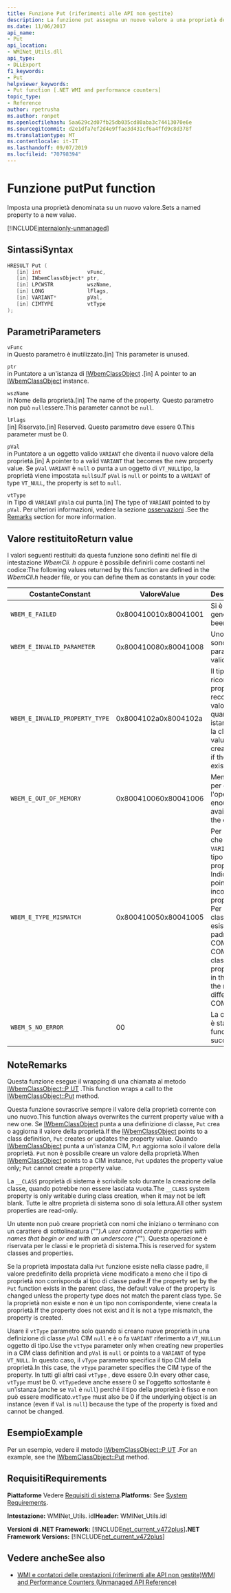 ```yaml
---
title: Funzione Put (riferimenti alle API non gestite)
description: La funzione put assegna un nuovo valore a una proprietà denominata.
ms.date: 11/06/2017
api_name:
- Put
api_location:
- WMINet_Utils.dll
api_type:
- DLLExport
f1_keywords:
- Put
helpviewer_keywords:
- Put function [.NET WMI and performance counters]
topic_type:
- Reference
author: rpetrusha
ms.author: ronpet
ms.openlocfilehash: 5aa629c2d07fb25db035cd80aba3c74413070e6e
ms.sourcegitcommit: d2e1dfa7ef2d4e9ffae3d431cf6a4ffd9c8d378f
ms.translationtype: MT
ms.contentlocale: it-IT
ms.lasthandoff: 09/07/2019
ms.locfileid: "70798394"
---
```

# <a name="put-function"></a><span data-ttu-id="22820-103">Funzione put</span><span class="sxs-lookup"><span data-stu-id="22820-103">Put function</span></span>

<span data-ttu-id="22820-104">Imposta una proprietà denominata su un nuovo valore.</span><span class="sxs-lookup"><span data-stu-id="22820-104">Sets a named property to a new value.</span></span>

[!INCLUDE[internalonly-unmanaged](../../../../includes/internalonly-unmanaged.md)]

## <a name="syntax"></a><span data-ttu-id="22820-105">Sintassi</span><span class="sxs-lookup"><span data-stu-id="22820-105">Syntax</span></span>

```cpp
HRESULT Put (
   [in] int               vFunc,
   [in] IWbemClassObject* ptr,
   [in] LPCWSTR           wszName,
   [in] LONG              lFlags,
   [in] VARIANT*          pVal,
   [in] CIMTYPE           vtType
);
```

## <a name="parameters"></a><span data-ttu-id="22820-106">Parametri</span><span class="sxs-lookup"><span data-stu-id="22820-106">Parameters</span></span>

`vFunc`\
<span data-ttu-id="22820-107">in Questo parametro è inutilizzato.</span><span class="sxs-lookup"><span data-stu-id="22820-107">[in] This parameter is unused.</span></span>

`ptr`\
<span data-ttu-id="22820-108">in Puntatore a un'istanza di [IWbemClassObject](/windows/desktop/api/wbemcli/nn-wbemcli-iwbemclassobject) .</span><span class="sxs-lookup"><span data-stu-id="22820-108">[in] A pointer to an [IWbemClassObject](/windows/desktop/api/wbemcli/nn-wbemcli-iwbemclassobject) instance.</span></span>

`wszName`\
<span data-ttu-id="22820-109">in Nome della proprietà.</span><span class="sxs-lookup"><span data-stu-id="22820-109">[in] The name of the property.</span></span> <span data-ttu-id="22820-110">Questo parametro non può `null`essere.</span><span class="sxs-lookup"><span data-stu-id="22820-110">This parameter cannot be `null`.</span></span>

`lFlags`\
<span data-ttu-id="22820-111">[in] Riservato.</span><span class="sxs-lookup"><span data-stu-id="22820-111">[in] Reserved.</span></span> <span data-ttu-id="22820-112">Questo parametro deve essere 0.</span><span class="sxs-lookup"><span data-stu-id="22820-112">This parameter must be 0.</span></span>

`pVal`\
<span data-ttu-id="22820-113">in Puntatore a un oggetto valido `VARIANT` che diventa il nuovo valore della proprietà.</span><span class="sxs-lookup"><span data-stu-id="22820-113">[in] A pointer to a valid `VARIANT` that becomes the new property value.</span></span> <span data-ttu-id="22820-114">Se `pVal` `VARIANT` è `null` o punta a un oggetto di `VT_NULL`tipo, la proprietà viene impostata `null`su.</span><span class="sxs-lookup"><span data-stu-id="22820-114">If `pVal` is `null` or points to a `VARIANT` of type `VT_NULL`, the property is set to `null`.</span></span>

`vtType`\
<span data-ttu-id="22820-115">in Tipo di `VARIANT` `pVal`a cui punta.</span><span class="sxs-lookup"><span data-stu-id="22820-115">[in] The type of `VARIANT` pointed to by `pVal`.</span></span> <span data-ttu-id="22820-116">Per ulteriori informazioni, vedere la sezione [osservazioni](#remarks) .</span><span class="sxs-lookup"><span data-stu-id="22820-116">See the [Remarks](#remarks) section for more information.</span></span>

## <a name="return-value"></a><span data-ttu-id="22820-117">Valore restituito</span><span class="sxs-lookup"><span data-stu-id="22820-117">Return value</span></span>

<span data-ttu-id="22820-118">I valori seguenti restituiti da questa funzione sono definiti nel file di intestazione *WbemCli. h* oppure è possibile definirli come costanti nel codice:</span><span class="sxs-lookup"><span data-stu-id="22820-118">The following values returned by this function are defined in the *WbemCli.h* header file, or you can define them as constants in your code:</span></span>

|<span data-ttu-id="22820-119">Costante</span><span class="sxs-lookup"><span data-stu-id="22820-119">Constant</span></span>  |<span data-ttu-id="22820-120">Valore</span><span class="sxs-lookup"><span data-stu-id="22820-120">Value</span></span>  |<span data-ttu-id="22820-121">Descrizione</span><span class="sxs-lookup"><span data-stu-id="22820-121">Description</span></span>  |
|---------|---------|---------|
|`WBEM_E_FAILED` | <span data-ttu-id="22820-122">0x80041001</span><span class="sxs-lookup"><span data-stu-id="22820-122">0x80041001</span></span> | <span data-ttu-id="22820-123">Si è verificato un errore generale.</span><span class="sxs-lookup"><span data-stu-id="22820-123">There has been a general failure.</span></span> |
|`WBEM_E_INVALID_PARAMETER` | <span data-ttu-id="22820-124">0x80041008</span><span class="sxs-lookup"><span data-stu-id="22820-124">0x80041008</span></span> | <span data-ttu-id="22820-125">Uno o più parametri non sono validi.</span><span class="sxs-lookup"><span data-stu-id="22820-125">One or more parameters are not valid.</span></span> |
|`WBEM_E_INVALID_PROPERTY_TYPE` | <span data-ttu-id="22820-126">0x8004102a</span><span class="sxs-lookup"><span data-stu-id="22820-126">0x8004102a</span></span> | <span data-ttu-id="22820-127">Il tipo di proprietà non è riconosciuto.</span><span class="sxs-lookup"><span data-stu-id="22820-127">The property type is not recognized.</span></span> <span data-ttu-id="22820-128">Questo valore viene restituito quando si creano istanze della classe se la classe esiste già.</span><span class="sxs-lookup"><span data-stu-id="22820-128">This value is returned when creating class instances if the class already exists.</span></span> |
|`WBEM_E_OUT_OF_MEMORY` | <span data-ttu-id="22820-129">0x80041006</span><span class="sxs-lookup"><span data-stu-id="22820-129">0x80041006</span></span> | <span data-ttu-id="22820-130">Memoria insufficiente per completare l'operazione.</span><span class="sxs-lookup"><span data-stu-id="22820-130">Not enough memory is available to complete the operation.</span></span> |
| `WBEM_E_TYPE_MISMATCH` | <span data-ttu-id="22820-131">0x80041005</span><span class="sxs-lookup"><span data-stu-id="22820-131">0x80041005</span></span> | <span data-ttu-id="22820-132">Per le istanze: Indica che `pVal` punta a un `VARIANT` oggetto di un tipo non corretto per la proprietà.</span><span class="sxs-lookup"><span data-stu-id="22820-132">For instances: Indicates that `pVal` points to a `VARIANT` of an incorrect type for the property.</span></span> <br/> <span data-ttu-id="22820-133">Per le definizioni di classe: La proprietà esiste già nella classe padre e il nuovo tipo COM è diverso dal tipo COM precedente.</span><span class="sxs-lookup"><span data-stu-id="22820-133">For class definitions: The property already exists in the parent class, and the new COM type is different from the old COM type.</span></span> |
|`WBEM_S_NO_ERROR` | <span data-ttu-id="22820-134">0</span><span class="sxs-lookup"><span data-stu-id="22820-134">0</span></span> | <span data-ttu-id="22820-135">La chiamata di funzione è stata completata.</span><span class="sxs-lookup"><span data-stu-id="22820-135">The function call was successful.</span></span> |

## <a name="remarks"></a><span data-ttu-id="22820-136">Note</span><span class="sxs-lookup"><span data-stu-id="22820-136">Remarks</span></span>

<span data-ttu-id="22820-137">Questa funzione esegue il wrapping di una chiamata al metodo [IWbemClassObject::P UT](/windows/desktop/api/wbemcli/nf-wbemcli-iwbemclassobject-put) .</span><span class="sxs-lookup"><span data-stu-id="22820-137">This function wraps a call to the [IWbemClassObject::Put](/windows/desktop/api/wbemcli/nf-wbemcli-iwbemclassobject-put) method.</span></span>

<span data-ttu-id="22820-138">Questa funzione sovrascrive sempre il valore della proprietà corrente con uno nuovo.</span><span class="sxs-lookup"><span data-stu-id="22820-138">This function always overwrites the current property value with a new one.</span></span> <span data-ttu-id="22820-139">Se [IWbemClassObject](/windows/desktop/api/wbemcli/nn-wbemcli-iwbemclassobject) punta a una definizione di classe, `Put` crea o aggiorna il valore della proprietà.</span><span class="sxs-lookup"><span data-stu-id="22820-139">If the [IWbemClassObject](/windows/desktop/api/wbemcli/nn-wbemcli-iwbemclassobject) points to a class definition, `Put` creates or updates the property value.</span></span> <span data-ttu-id="22820-140">Quando [IWbemClassObject](/windows/desktop/api/wbemcli/nn-wbemcli-iwbemclassobject) punta a un'istanza CIM, `Put` aggiorna solo il valore della proprietà. `Put` non è possibile creare un valore della proprietà.</span><span class="sxs-lookup"><span data-stu-id="22820-140">When [IWbemClassObject](/windows/desktop/api/wbemcli/nn-wbemcli-iwbemclassobject) points to a CIM instance, `Put` updates the property value only; `Put` cannot create a property value.</span></span>

<span data-ttu-id="22820-141">La `__CLASS` proprietà di sistema è scrivibile solo durante la creazione della classe, quando potrebbe non essere lasciata vuota.</span><span class="sxs-lookup"><span data-stu-id="22820-141">The `__CLASS` system property is only writable during class creation, when it may not be left blank.</span></span> <span data-ttu-id="22820-142">Tutte le altre proprietà di sistema sono di sola lettura.</span><span class="sxs-lookup"><span data-stu-id="22820-142">All other system properties are read-only.</span></span>

<span data-ttu-id="22820-143">Un utente non può creare proprietà con nomi che iniziano o terminano con un carattere di sottolineatura ("_").</span><span class="sxs-lookup"><span data-stu-id="22820-143">A user cannot create properties with names that begin or end with an underscore ("_").</span></span> <span data-ttu-id="22820-144">Questa operazione è riservata per le classi e le proprietà di sistema.</span><span class="sxs-lookup"><span data-stu-id="22820-144">This is reserved for system classes and properties.</span></span>

<span data-ttu-id="22820-145">Se la proprietà impostata dalla `Put` funzione esiste nella classe padre, il valore predefinito della proprietà viene modificato a meno che il tipo di proprietà non corrisponda al tipo di classe padre.</span><span class="sxs-lookup"><span data-stu-id="22820-145">If the property set by the `Put` function exists in the parent class, the default value of the property is changed unless the property type does not match the parent class type.</span></span> <span data-ttu-id="22820-146">Se la proprietà non esiste e non è un tipo non corrispondente, viene creata la proprietà.</span><span class="sxs-lookup"><span data-stu-id="22820-146">If the property does not exist and it is not a type mismatch, the property is created.</span></span>

<span data-ttu-id="22820-147">Usare il `vtType` parametro solo quando si creano nuove proprietà in una definizione di classe `pVal` CIM `null` e è o fa `VARIANT` riferimento a `VT_NULL`un oggetto di tipo.</span><span class="sxs-lookup"><span data-stu-id="22820-147">Use the `vtType` parameter only when creating new properties in a CIM class definition and `pVal` is `null` or points to a `VARIANT` of type `VT_NULL`.</span></span> <span data-ttu-id="22820-148">In questo caso, il `vType` parametro specifica il tipo CIM della proprietà.</span><span class="sxs-lookup"><span data-stu-id="22820-148">In this case, the `vType` parameter specifies the CIM type of the property.</span></span> <span data-ttu-id="22820-149">In tutti gli altri casi `vtType` , deve essere 0.</span><span class="sxs-lookup"><span data-stu-id="22820-149">In every other case, `vtType` must be 0.</span></span> <span data-ttu-id="22820-150">`vtType`deve anche essere 0 se l'oggetto sottostante è un'istanza (anche se `Val` è `null`) perché il tipo della proprietà è fisso e non può essere modificato.</span><span class="sxs-lookup"><span data-stu-id="22820-150">`vtType` must also be 0 if the underlying object is an instance (even if `Val` is `null`) because the type of the property is fixed and cannot be changed.</span></span>

## <a name="example"></a><span data-ttu-id="22820-151">Esempio</span><span class="sxs-lookup"><span data-stu-id="22820-151">Example</span></span>

<span data-ttu-id="22820-152">Per un esempio, vedere il metodo [IWbemClassObject::P UT](/windows/desktop/api/wbemcli/nf-wbemcli-iwbemclassobject-put) .</span><span class="sxs-lookup"><span data-stu-id="22820-152">For an example, see the [IWbemClassObject::Put](/windows/desktop/api/wbemcli/nf-wbemcli-iwbemclassobject-put) method.</span></span>

## <a name="requirements"></a><span data-ttu-id="22820-153">Requisiti</span><span class="sxs-lookup"><span data-stu-id="22820-153">Requirements</span></span>

<span data-ttu-id="22820-154">**Piattaforme** Vedere [Requisiti di sistema](../../get-started/system-requirements.md).</span><span class="sxs-lookup"><span data-stu-id="22820-154">**Platforms:** See [System Requirements](../../get-started/system-requirements.md).</span></span>

<span data-ttu-id="22820-155">**Intestazione:** WMINet_Utils. idl</span><span class="sxs-lookup"><span data-stu-id="22820-155">**Header:** WMINet_Utils.idl</span></span>

<span data-ttu-id="22820-156">**Versioni di .NET Framework:** [!INCLUDE[net_current_v472plus](../../../../includes/net-current-v472plus.md)]</span><span class="sxs-lookup"><span data-stu-id="22820-156">**.NET Framework Versions:** [!INCLUDE[net_current_v472plus](../../../../includes/net-current-v472plus.md)]</span></span>

## <a name="see-also"></a><span data-ttu-id="22820-157">Vedere anche</span><span class="sxs-lookup"><span data-stu-id="22820-157">See also</span></span>

- [<span data-ttu-id="22820-158">WMI e contatori delle prestazioni (riferimenti alle API non gestite)</span><span class="sxs-lookup"><span data-stu-id="22820-158">WMI and Performance Counters (Unmanaged API Reference)</span></span>](index.md)
